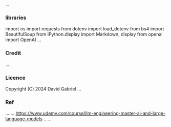 ...
### libraries
import os
import requests
from dotenv import load_dotenv
from bs4 import BeautifulSoup
from IPython.display import Markdown, display
from openai import OpenAI
...



### Credit #####

...
### Licence 
 Copyright (C) 2024 David Gabriel
...

### Ref
.......
https://www.udemy.com/course/llm-engineering-master-ai-and-large-language-models
......
